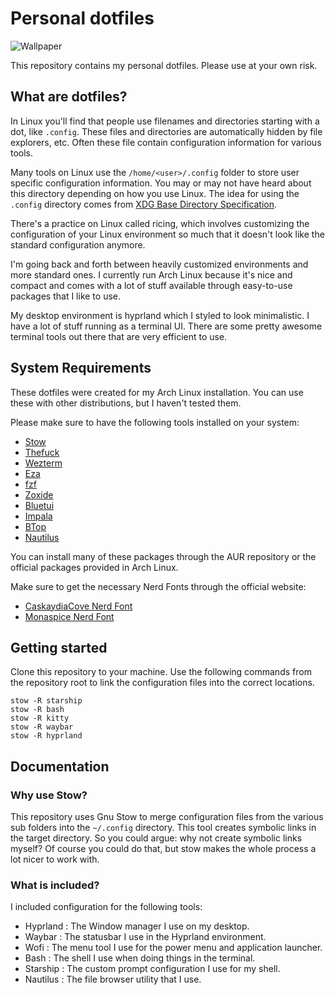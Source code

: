 # Personal dotfiles

![Wallpaper](./images/screenshot.png)

This repository contains my personal dotfiles.
Please use at your own risk.

## What are dotfiles?

In Linux you'll find that people use filenames and directories starting with a
dot, like `.config`. These files and directories are automatically hidden by
file explorers, etc. Often these file contain configuration information for
various tools.

Many tools on Linux use the `/home/<user>/.config` folder to store user
specific configuration information. You may or may not have heard about this
directory depending on how you use Linux. The idea for using the `.config`
directory comes from [XDG Base Directory Specification](https://specifications.freedesktop.org/basedir-spec/latest/).

There's a practice on Linux called ricing, which involves customizing the
configuration of your Linux environment so much that it doesn't look like the
standard configuration anymore.

I'm going back and forth between heavily customized environments and more
standard ones. I currently run Arch Linux because it's nice and compact and comes
with a lot of stuff available through easy-to-use packages that I like to use.

My desktop environment is hyprland which I styled to look minimalistic. I
have a lot of stuff running as a terminal UI. There are some pretty awesome
terminal tools out there that are very efficient to use.

## System Requirements

These dotfiles were created for my Arch Linux installation. You can use these
with other distributions, but I haven't tested them.

Please make sure to have the following tools installed on your system:

- [Stow](https://www.gnu.org/software/stow/)
- [Thefuck](https://github.com/nvbn/thefuck)
- [Wezterm](https://wezterm.org/)
- [Eza](https://github.com/eza-community/eza)
- [fzf](https://github.com/junegunn/fzf)
- [Zoxide](https://github.com/ajeetdsouza/zoxide)
- [Bluetui](https://github.com/pythops/bluetui)
- [Impala](https://terminaltrove.com/impala/)
- [BTop](https://github.com/aristocratos/btop)
- [Nautilus](https://apps.gnome.org/Nautilus/)

You can install many of these packages through the AUR repository or
the official packages provided in Arch Linux.

Make sure to get the necessary Nerd Fonts through the official website:

- [CaskaydiaCove Nerd Font](https://github.com/ryanoasis/nerd-fonts/releases/download/v3.4.0/CascadiaCode.zip)
- [Monaspice Nerd Font](https://github.com/ryanoasis/nerd-fonts/releases/download/v3.4.0/Monaspace.zip)

## Getting started

Clone this repository to your machine. Use the following commands from the
repository root to link the configuration files into the correct locations.

```shell
stow -R starship
stow -R bash
stow -R kitty
stow -R waybar
stow -R hyprland
```

## Documentation

### Why use Stow?

This repository uses Gnu Stow to merge configuration files from the various
sub folders into the `~/.config` directory. This tool creates symbolic links
in the target directory. So you could argue: why not create symbolic links
myself? Of course you could do that, but stow makes the whole process a lot
nicer to work with.

### What is included?

I included configuration for the following tools:

- Hyprland : The Window manager I use on my desktop.
- Waybar : The statusbar I use in the Hyprland environment.
- Wofi : The menu tool I use for the power menu and application launcher.
- Bash : The shell I use when doing things in the terminal.
- Starship : The custom prompt configuration I use for my shell.
- Nautilus : The file browser utility that I use.
